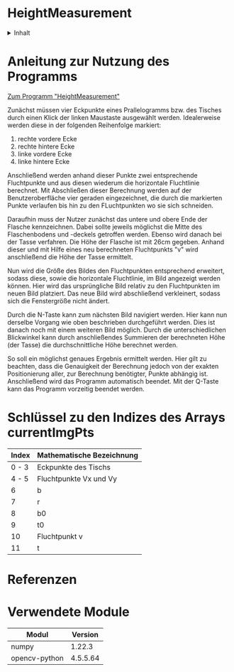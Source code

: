 # HeightMeasurement

<!-- TABLE OF CONTENTS -->
<details>
  <summary>Inhalt</summary>
  <ol>
    <li>
      <a href="#anleitung-zur-nutzung-des-programms">Anleitung zur Nutzung des Programms</a>
    </li>
    <li>
        <a href="#schlüssel-zu-den-indizes-des-arrays-currentimgpts">Schlüssel zu den Indizes des Arrays currentImgPts</a></li>
    <li><a href="#verwendete-module">Verwendete Module</a></li>
  </ol>
</details>

# Anleitung zur Nutzung des Programms 
[Zum Programm "HeightMeasurement"](HeightMeasurement.py)

Zunächst müssen vier Eckpunkte eines Prallelogramms bzw. des Tisches durch einen Klick der linken Maustaste ausgewählt werden. Idealerweise werden diese in der folgenden Reihenfolge markiert: 
1.	rechte vordere Ecke
2.	rechte hintere Ecke
3.	linke vordere Ecke
4.	linke hintere Ecke

Anschließend werden anhand dieser Punkte zwei entsprechende Fluchtpunkte und aus diesen wiederum die horizontale Fluchtlinie berechnet. Mit Abschließen dieser Berechnung werden auf der Benutzeroberfläche vier geraden eingezeichnet, die durch die markierten Punkte verlaufen bis hin zu den FLuchtpunkten wo sie sich schneiden.

Daraufhin muss der Nutzer zunächst das untere und obere Ende der Flasche kennzeichnen. Dabei sollte jeweils möglichst die Mitte des Flaschenbodens und -deckels getroffen werden. Ebenso wird danach bei der Tasse verfahren.
Die Höhe der Flasche ist mit 26cm gegeben. Anhand dieser und mit Hilfe eines neu berechneten Fluchtpunkts "v" wird anschließend die Höhe der Tasse ermittelt.

Nun wird die Größe des Bildes den Fluchtpunkten entsprechend erweitert, sodass diese, sowie die horizontale Fluchtlinie, im Bild angezeigt werden können. Hier wird das ursprüngliche Bild relativ zu den Fluchtpunkten im neuen Bild platziert. Das neue Bild wird abschließend verkleinert, sodass sich die Fenstergröße nicht ändert.

Durch die N-Taste kann zum nächsten Bild navigiert werden. Hier kann nun derselbe Vorgang wie oben beschrieben durchgeführt werden. Dies ist danach noch mit einem weiteren Bild möglich. Durch die unterschiedlichen Blickwinkel kann durch anschließendes Summieren der berechneten Höhe (der Tasse) die durchschnittliche Höhe berechnet werden. 

So soll ein möglichst genaues Ergebnis ermittelt werden. Hier gilt zu beachten, dass die Genauigkeit der Berechnung jedoch von der exakten Positionierung aller, zur Berechnung benötigter, Punkte abhängig ist. Anschließend wird das Programm automatisch beendet.
Mit der Q-Taste kann das Programm vorzeitig beendet werden.


# Schlüssel zu den Indizes des Arrays currentImgPts
|Index  |Mathematische Bezeichnung  |
|-------|---------------------------|
|0 - 3  |Eckpunkte des Tischs       |
|4 - 5  |Fluchtpunkte Vx und Vy     |
|6      |b                          |
|7      |r                          |
|8      |b0                         |
|9      |t0                         |
|10     |Fluchtpunkt v              |
|11     |t                          |




# Referenzen


# Verwendete Module
|Modul          |Version    |
|---------------|-----------|
|numpy          |1.22.3     |
|opencv-python  |4.5.5.64   |
